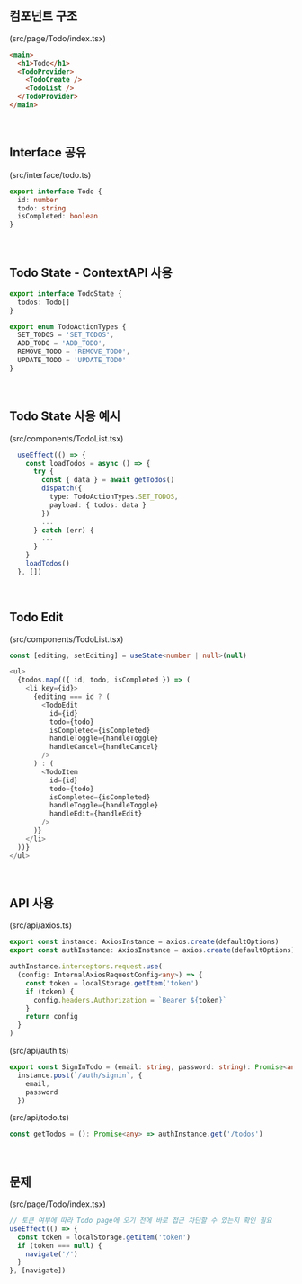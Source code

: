 ## 컴포넌트 구조

(src/page/Todo/index.tsx)

```html
<main>
  <h1>Todo</h1>
  <TodoProvider>
    <TodoCreate />
    <TodoList />
  </TodoProvider>
</main>
```

<br />

## Interface 공유

(src/interface/todo.ts)

```ts
export interface Todo {
  id: number
  todo: string
  isCompleted: boolean
}
```

<br />

## Todo State - ContextAPI 사용

```ts
export interface TodoState {
  todos: Todo[]
}
```

```ts
export enum TodoActionTypes {
  SET_TODOS = 'SET_TODOS',
  ADD_TODO = 'ADD_TODO',
  REMOVE_TODO = 'REMOVE_TODO',
  UPDATE_TODO = 'UPDATE_TODO'
}
```

<br />

## Todo State 사용 예시

(src/components/TodoList.tsx)

```ts
  useEffect(() => {
    const loadTodos = async () => {
      try {
        const { data } = await getTodos()
        dispatch({
          type: TodoActionTypes.SET_TODOS,
          payload: { todos: data }
        })
        ...
      } catch (err) {
        ...
      }
    }
    loadTodos()
  }, [])
```

<br />

## Todo Edit

(src/components/TodoList.tsx)

```ts
const [editing, setEditing] = useState<number | null>(null)
```

```ts
<ul>
  {todos.map(({ id, todo, isCompleted }) => (
    <li key={id}>
      {editing === id ? (
        <TodoEdit
          id={id}
          todo={todo}
          isCompleted={isCompleted}
          handleToggle={handleToggle}
          handleCancel={handleCancel}
        />
      ) : (
        <TodoItem
          id={id}
          todo={todo}
          isCompleted={isCompleted}
          handleToggle={handleToggle}
          handleEdit={handleEdit}
        />
      )}
    </li>
  ))}
</ul>
```

<br />

## API 사용

(src/api/axios.ts)

```ts
export const instance: AxiosInstance = axios.create(defaultOptions)
export const authInstance: AxiosInstance = axios.create(defaultOptions)

authInstance.interceptors.request.use(
  (config: InternalAxiosRequestConfig<any>) => {
    const token = localStorage.getItem('token')
    if (token) {
      config.headers.Authorization = `Bearer ${token}`
    }
    return config
  }
)
```

(src/api/auth.ts)

```ts
export const SignInTodo = (email: string, password: string): Promise<any> =>
  instance.post(`/auth/signin`, {
    email,
    password
  })
```

(src/api/todo.ts)

```ts
const getTodos = (): Promise<any> => authInstance.get('/todos')
```

<br />

## 문제

(src/page/Todo/index.tsx)

```ts
// 토큰 여부에 따라 Todo page에 오기 전에 바로 접근 차단할 수 있는지 확인 필요
useEffect(() => {
  const token = localStorage.getItem('token')
  if (token === null) {
    navigate('/')
  }
}, [navigate])
```
